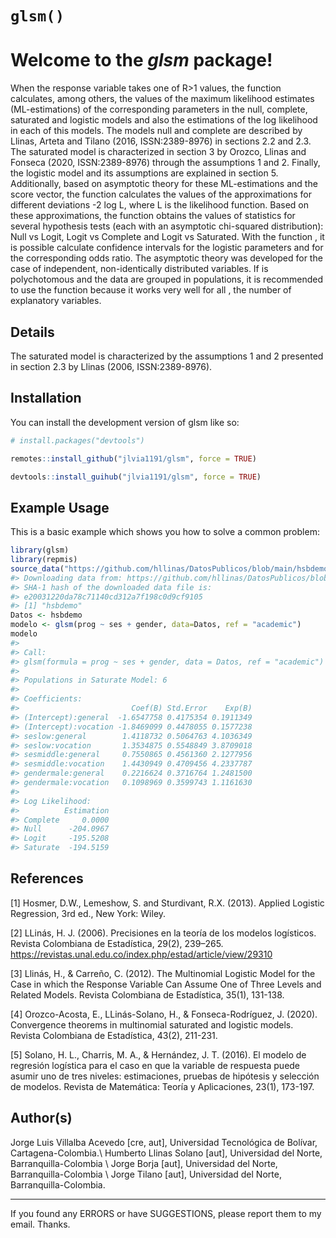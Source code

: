 
<!-- README.md is generated from README.Rmd. Please edit that file -->

# `glsm()`

<!-- badges: start -->
<!-- badges: end -->

# Welcome to the *glsm* package!

When the response variable takes one of R\>1 values, the function
calculates, among others, the values of the maximum likelihood estimates
(ML-estimations) of the corresponding parameters in the null, complete,
saturated and logistic models and also the estimations of the log
likelihood in each of this models. The models null and complete are
described by Llinas, Arteta and Tilano (2016, ISSN:2389-8976) in
sections 2.2 and 2.3. The saturated model is characterized in section 3
by Orozco, Llinas and Fonseca (2020, ISSN:2389-8976) through the
assumptions 1 and 2. Finally, the logistic model and its assumptions are
explained in section 5. Additionally, based on asymptotic theory for
these ML-estimations and the score vector, the function calculates the
values of the approximations for different deviations -2 log L, where L
is the likelihood function. Based on these approximations, the function
obtains the values of statistics for several hypothesis tests (each with
an asymptotic chi-squared distribution): Null vs Logit, Logit vs
Complete and Logit vs Saturated. With the function , it is possible
calculate confidence intervals for the logistic parameters and for the
corresponding odds ratio. The asymptotic theory was developed for the
case of independent, non-identically distributed variables. If is
polychotomous and the data are grouped in populations, it is recommended
to use the function because it works very well for all , the number of
explanatory variables.

## Details

The saturated model is characterized by the assumptions 1 and 2
presented in section 2.3 by Llinas (2006, ISSN:2389-8976).

## Installation

You can install the development version of glsm like so:

``` r
# install.packages("devtools")

remotes::install_github("jlvia1191/glsm", force = TRUE)

devtools::install_guihub("jlvia1191/glsm", force = TRUE)

```

## Example Usage

This is a basic example which shows you how to solve a common problem:

``` r
library(glsm)
library(repmis)
source_data("https://github.com/hllinas/DatosPublicos/blob/main/hsbdemo.Rdata?raw=false")
#> Downloading data from: https://github.com/hllinas/DatosPublicos/blob/main/hsbdemo.Rdata?raw=false
#> SHA-1 hash of the downloaded data file is:
#> e20031220da78c71140cd312a7f198c0d9cf9105
#> [1] "hsbdemo"
Datos <- hsbdemo
modelo <- glsm(prog ~ ses + gender, data=Datos, ref = "academic")
modelo
#> 
#> Call:
#> glsm(formula = prog ~ ses + gender, data = Datos, ref = "academic")
#> 
#> Populations in Saturate Model: 6
#> 
#> Coefficients: 
#>                         Coef(B) Std.Error    Exp(B)
#> (Intercept):general  -1.6547758 0.4175354 0.1911349
#> (Intercept):vocation -1.8469099 0.4478055 0.1577238
#> seslow:general        1.4118732 0.5064763 4.1036349
#> seslow:vocation       1.3534875 0.5548849 3.8709018
#> sesmiddle:general     0.7550865 0.4561360 2.1277956
#> sesmiddle:vocation    1.4430949 0.4709456 4.2337787
#> gendermale:general    0.2216624 0.3716764 1.2481500
#> gendermale:vocation   0.1098969 0.3599743 1.1161630
#> 
#> Log Likelihood: 
#>          Estimation
#> Complete     0.0000
#> Null      -204.0967
#> Logit     -195.5208
#> Saturate  -194.5159
```

## References

\[1\] Hosmer, D.W., Lemeshow, S. and Sturdivant, R.X. (2013). Applied
Logistic Regression, 3rd ed., New York: Wiley.

\[2\] LLinás, H. J. (2006). Precisiones en la teoría de los modelos
logísticos. Revista Colombiana de Estadística, 29(2), 239–265.
<https://revistas.unal.edu.co/index.php/estad/article/view/29310>

\[3\] Llinás, H., & Carreño, C. (2012). The Multinomial Logistic Model
for the Case in which the Response Variable Can Assume One of Three
Levels and Related Models. Revista Colombiana de Estadística, 35(1),
131-138.

\[4\] Orozco-Acosta, E., LLinás-Solano, H., & Fonseca-Rodríguez, J.
(2020). Convergence theorems in multinomial saturated and logistic
models. Revista Colombiana de Estadística, 43(2), 211-231.

\[5\] Solano, H. L., Charris, M. A., & Hernández, J. T. (2016). El
modelo de regresión logística para el caso en que la variable de
respuesta puede asumir uno de tres niveles: estimaciones, pruebas de
hipótesis y selección de modelos. Revista de Matemática: Teoría y
Aplicaciones, 23(1), 173-197.

## Author(s)

Jorge Luis Villalba Acevedo \[cre, aut\], Universidad Tecnológica de
Bolívar, Cartagena-Colombia.\\ Humberto Llinas Solano \[aut\],
Universidad del Norte, Barranquilla-Colombia \\ Jorge Borja \[aut\],
Universidad del Norte, Barranquilla-Colombia \\ Jorge Tilano \[aut\],
Universidad del Norte, Barranquilla-Colombia.

------------------------------------------------------------------------

If you found any ERRORS or have SUGGESTIONS, please report them to my
email. Thanks.

